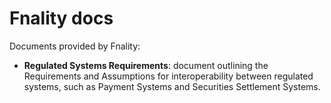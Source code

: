 # Fnality docs

Documents provided by Fnality:
* **Regulated Systems Requirements**: document outlining the Requirements and Assumptions for interoperability between regulated systems, such as Payment Systems and Securities Settlement Systems.